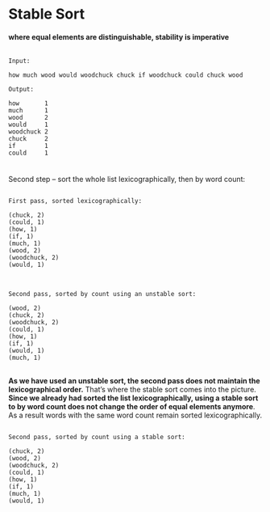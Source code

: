 # Stable Sort

#### where equal elements are distinguishable, stability is imperative
<pre>
<code>
Input:

how much wood would woodchuck chuck if woodchuck could chuck wood

Output:

how       1
much      1
wood      2
would     1
woodchuck 2
chuck     2
if        1
could     1
</code>
</pre>

#### 
Second step – sort the whole list lexicographically, then by word count:
<pre>
<code>
First pass, sorted lexicographically:

(chuck, 2)
(could, 1)
(how, 1)
(if, 1)
(much, 1)
(wood, 2)
(woodchuck, 2)
(would, 1)
</code>
</pre>
<pre>
<code>
Second pass, sorted by count using an unstable sort:

(wood, 2)
(chuck, 2)
(woodchuck, 2)
(could, 1)
(how, 1)
(if, 1)
(would, 1)
(much, 1)
</code>
</pre>

<b>As we have used an unstable sort, the second pass does not maintain the lexicographical order.</b>
That’s where the stable sort comes into the picture. <b>Since we already had sorted the list lexicographically, using
a stable sort to by word count does not change the order of equal elements anymore</b>. As a result words with the same
word count remain sorted lexicographically.
<pre>
<code>
Second pass, sorted by count using a stable sort:

(chuck, 2)
(wood, 2)
(woodchuck, 2)
(could, 1)
(how, 1)
(if, 1)
(much, 1)
(would, 1)
</code>
</pre>